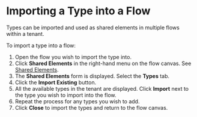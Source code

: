# Importing a Type into a Flow

<head>
  <meta name="guidename" content="Flow"/>
  <meta name="context" content="GUID-728d08eb-be6c-4b61-83c2-793208d3f15d"/>
</head>


Types can be imported and used as shared elements in multiple flows within a tenant.

To import a type into a flow:

1.  Open the flow you wish to import the type into.
2.  Click **Shared Elements** in the right-hand menu on the flow canvas. See [Shared Elements](c-flo-Shared_Elements_85425302-deb7-4f96-aedd-be797a3224e5.md).
3.  The **Shared Elements** form is displayed. Select the **Types** tab.
4.  Click the **Import Existing** button.
5.  All the available types in the tenant are displayed. Click **Import** next to the type you wish to import into the flow.
6.  Repeat the process for any types you wish to add.
7.  Click **Close** to import the types and return to the flow canvas.